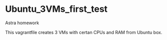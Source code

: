 # Ubuntu_3VMs_first_test
Astra homework

This vagrantfile creates 3 VMs with certan CPUs and RAM from Ubuntu box.
